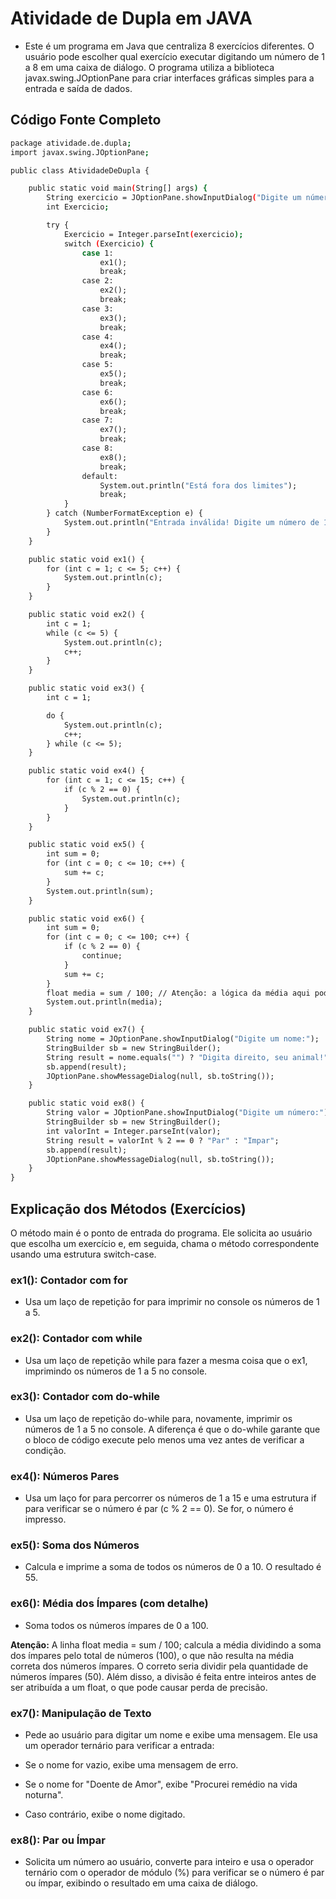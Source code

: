 # Atividade de Dupla em JAVA

* Este é um programa em Java que centraliza 8 exercícios diferentes. O usuário pode escolher qual exercício executar digitando um número de 1 a 8 em uma caixa de diálogo. O programa utiliza a biblioteca javax.swing.JOptionPane para criar interfaces gráficas simples para a entrada e saída de dados.

## Código Fonte Completo

```bash
package atividade.de.dupla;
import javax.swing.JOptionPane;

public class AtividadeDeDupla {

    public static void main(String[] args) {
        String exercicio = JOptionPane.showInputDialog("Digite um número referente ao exercício (De 1 a 8):");
        int Exercicio;

        try {
            Exercicio = Integer.parseInt(exercicio);
            switch (Exercicio) {
                case 1:
                    ex1();
                    break;
                case 2:
                    ex2();
                    break;
                case 3:
                    ex3();
                    break;
                case 4:
                    ex4();
                    break;
                case 5:
                    ex5();
                    break;
                case 6:
                    ex6();
                    break;
                case 7:
                    ex7();
                    break;
                case 8:
                    ex8();
                    break;
                default:
                    System.out.println("Está fora dos limites");
                    break;
            }
        } catch (NumberFormatException e) {
            System.out.println("Entrada inválida! Digite um número de 1 a 8.");
        }
    }

    public static void ex1() {
        for (int c = 1; c <= 5; c++) {
            System.out.println(c);
        }
    }

    public static void ex2() {
        int c = 1;
        while (c <= 5) {
            System.out.println(c);
            c++;
        }
    }

    public static void ex3() {
        int c = 1;

        do {
            System.out.println(c);
            c++;
        } while (c <= 5);
    }

    public static void ex4() {
        for (int c = 1; c <= 15; c++) {
            if (c % 2 == 0) {
                System.out.println(c);
            }
        }
    }

    public static void ex5() {
        int sum = 0;
        for (int c = 0; c <= 10; c++) {
            sum += c;
        }
        System.out.println(sum);
    }

    public static void ex6() {
        int sum = 0;
        for (int c = 0; c <= 100; c++) {
            if (c % 2 == 0) {
                continue;
            }
            sum += c;
        }
        float media = sum / 100; // Atenção: a lógica da média aqui pode não ser a esperada.
        System.out.println(media);
    }

    public static void ex7() {
        String nome = JOptionPane.showInputDialog("Digite um nome:");
        StringBuilder sb = new StringBuilder();
        String result = nome.equals("") ? "Digita direito, seu animal!" : nome.equals("Doente de Amor") ? "Procurei remédio na vida noturna" : nome;
        sb.append(result);
        JOptionPane.showMessageDialog(null, sb.toString());
    }

    public static void ex8() {
        String valor = JOptionPane.showInputDialog("Digite um número:");
        StringBuilder sb = new StringBuilder();
        int valorInt = Integer.parseInt(valor);
        String result = valorInt % 2 == 0 ? "Par" : "Impar";
        sb.append(result);
        JOptionPane.showMessageDialog(null, sb.toString());
    }
}
```

## Explicação dos Métodos (Exercícios)
O método main é o ponto de entrada do programa. Ele solicita ao usuário que escolha um exercício e, em seguida, chama o método correspondente usando uma estrutura switch-case.

### ex1(): Contador com for
* Usa um laço de repetição for para imprimir no console os números de 1 a 5.

### ex2(): Contador com while
* Usa um laço de repetição while para fazer a mesma coisa que o ex1, imprimindo os números de 1 a 5 no console.

### ex3(): Contador com do-while
* Usa um laço de repetição do-while para, novamente, imprimir os números de 1 a 5 no console. A diferença é que o do-while garante que o bloco de código execute pelo menos uma vez antes de verificar a condição.

### ex4(): Números Pares
* Usa um laço for para percorrer os números de 1 a 15 e uma estrutura if para verificar se o número é par (c % 2 == 0). Se for, o número é impresso.

### ex5(): Soma dos Números
* Calcula e imprime a soma de todos os números de 0 a 10. O resultado é 55.

### ex6(): Média dos Ímpares (com detalhe)
* Soma todos os números ímpares de 0 a 100.

<strong>Atenção:</strong> A linha float media = sum / 100; calcula a média dividindo a soma dos ímpares pelo total de números (100), o que não resulta na média correta dos números ímpares. O correto seria dividir pela quantidade de números ímpares (50). Além disso, a divisão é feita entre inteiros antes de ser atribuída a um float, o que pode causar perda de precisão.

### ex7(): Manipulação de Texto
* Pede ao usuário para digitar um nome e exibe uma mensagem. Ele usa um operador ternário para verificar a entrada:

* Se o nome for vazio, exibe uma mensagem de erro.

* Se o nome for "Doente de Amor", exibe "Procurei remédio na vida noturna".

* Caso contrário, exibe o nome digitado.

### ex8(): Par ou Ímpar
* Solicita um número ao usuário, converte para inteiro e usa o operador ternário com o operador de módulo (%) para verificar se o número é par ou ímpar, exibindo o resultado em uma caixa de diálogo.